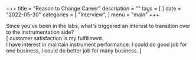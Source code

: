 +++
title = "Reason to Change Career"
description = ""
tags = [
]
date = "2022-05-30"
categories = [
    "Interview",
]
menu = "main"
+++

Since you've been in the labs, what's triggered an interest to transition over to the instrumentation side?  
[ customer satisfaction is my fulfillment.  
I have interest in maintain instrument performance.  I could do good job for one business, I could do better job for many business. ]  